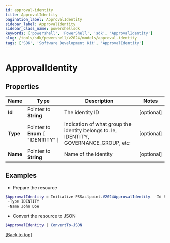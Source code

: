 ```yaml
---
id: approval-identity
title: ApprovalIdentity
pagination_label: ApprovalIdentity
sidebar_label: ApprovalIdentity
sidebar_class_name: powershellsdk
keywords: ['powershell', 'PowerShell', 'sdk', 'ApprovalIdentity'] 
slug: /tools/sdk/powershell/v2024/models/approval-identity
tags: ['SDK', 'Software Development Kit', 'ApprovalIdentity']
---
```



# ApprovalIdentity

## Properties

Name | Type | Description | Notes
------------ | ------------- | ------------- | -------------
**Id** |  Pointer to **String** | The identity ID | [optional] 
**Type** |  Pointer to  **Enum** [  "IDENTITY" ] | Indication of what group the identity belongs to. Ie, IDENTITY, GOVERNANCE_GROUP, etc | [optional] 
**Name** |  Pointer to **String** | Name of the identity | [optional] 

## Examples

- Prepare the resource
```powershell
$ApprovalIdentity = Initialize-PSSailpoint.V2024ApprovalIdentity  -Id 85d173e7d57e496569df763231d6deb6a `
 -Type IDENTITY `
 -Name John Doe
```

- Convert the resource to JSON
```powershell
$ApprovalIdentity | ConvertTo-JSON
```


[[Back to top]](#) 

